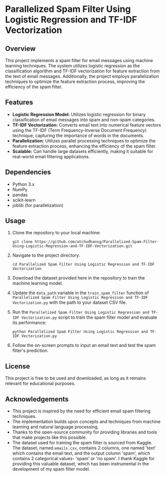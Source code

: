 # Parallelized Spam Filter Using Logistic Regression and TF-IDF Vectorization

## Overview
This project implements a spam filter for email messages using machine learning techniques. The system utilizes logistic regression as the classification algorithm and TF-IDF vectorization for feature extraction from the text of email messages. Additionally, the project employs parallelization techniques to optimize the feature extraction process, improving the efficiency of the spam filter.

## Features
- **Logistic Regression Model:** Utilizes logistic regression for binary classification of email messages into spam and non-spam categories.
- **TF-IDF Vectorization:** Converts email text into numerical feature vectors using the TF-IDF (Term Frequency-Inverse Document Frequency) technique, capturing the importance of words in the documents.
- **Parallelization:** Utilizes parallel processing techniques to optimize the feature extraction process, enhancing the efficiency of the spam filter.
- **Scalable:** Can handle large datasets efficiently, making it suitable for real-world email filtering applications.

## Dependencies
- Python 3.x
- NumPy
- pandas
- scikit-learn
- joblib (for parallelization)

## Usage
1. Clone the repository to your local machine:

    ```
    git clone https://github.com/atchudhansg/Parallelized-Spam-Filter-Using-Logistic-Regression-and-TF-IDF-Vectorization.git

    ```

2. Navigate to the project directory:

    ```
    cd Parallelized Spam Filter Using Logistic Regression and TF-IDF Vectorization
    ```



3. Download the dataset provided here in the repository to train the machine learning model.

4. Update the `data_path` variable in the `train_spam_filter` function of `Parallelized Spam Filter Using Logistic Regression and TF-IDF Vectorization.py` with the path to your dataset CSV file.

5. Run the `Parallelized Spam Filter Using Logistic Regression and TF-IDF Vectorization.py` script to train the spam filter model and evaluate its performance:

    ```
    python Parallelized Spam Filter Using Logistic Regression and TF-IDF Vectorization.py
    ```

6. Follow the on-screen prompts to input an email text and test the spam filter's prediction.

## License
This project is free to be used and downloaded, as long as it remains relevant for educational purposes.

## Acknowledgements
- This project is inspired by the need for efficient email spam filtering techniques.
- The implementation builds upon concepts and techniques from machine learning and natural language processing.
- Thanks to the open-source community for providing libraries and tools that make projects like this possible.
- The dataset used for training the spam filter is sourced from Kaggle. The dataset, named `emails.csv`, contains 2 columns, one named 'text' which contains the email text, and the output column 'spam', which contains 2 categorical values- 'spam' or 'no spam'. I thank Kaggle for providing this valuable dataset, which has been instrumental in the development of my spam filter model.
